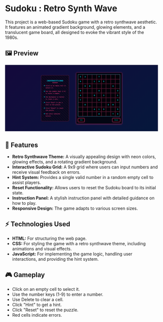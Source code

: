 # Sudoku : Retro Synth Wave

This project is a web-based Sudoku game with a retro synthwave aesthetic. It features an animated gradient background, glowing elements, and a translucent game board, all designed to evoke the vibrant style of the 1980s.

## 🖼️ Preview
![Sudoku Screenshot](sudoku.png)  

## 🚀 Features

- **Retro Synthwave Theme:** A visually appealing design with neon colors, glowing effects, and a rotating gradient background.
- **Interactive Sudoku Grid:** A 9x9 grid where users can input numbers and receive visual feedback on errors.
- **Hint System:** Provides a single valid number in a random empty cell to assist players.
- **Reset Functionality:** Allows users to reset the Sudoku board to its initial state.
- **Instruction Panel:** A stylish instruction panel with detailed guidance on how to play.
- **Responsive Design:** The game adapts to various screen sizes.

## ⚡ Technologies Used

- **HTML:** For structuring the web page.
- **CSS:** For styling the game with a retro synthwave theme, including animations and visual effects.
- **JavaScript:** For implementing the game logic, handling user interactions, and providing the hint system.

## 🎮 Gameplay

- Click on an empty cell to select it.
- Use the number keys (1-9) to enter a number.
- Use Delete to clear a cell.
- Click "Hint" to get a hint.
- Click "Reset" to reset the puzzle.
- Red cells indicate errors.
